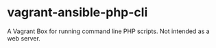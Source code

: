 # vagrant-ansible-php-cli
A Vagrant Box for running command line PHP scripts. Not intended as a web server.
